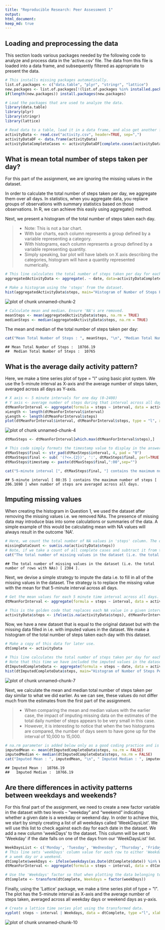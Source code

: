 ```yaml
---
title: "Reproducible Research: Peer Assessment 1"
output: 
html_document:
keep_md: true
---
```



## Loading and preprocessing the data
This section loads various packages needed by the following code to analyze and process data in the 'active.csv' file. The data from this file is loaded into a data frame, and subsequently filtered as appropriate to present the data.

```r
# This installs missing packages automatically.
list.of.packages <- c("data.table", "plyr", "stringr", "lattice")
new.packages <- list.of.packages[!(list.of.packages %in% installed.packages()[,"Package"])]
if(length(new.packages)) install.packages(new.packages)

# Load the packages that are used to analyze the data.
library(data.table)
library(plyr)
library(stringr)
library(lattice)

# Read data to a table, load it in a data frame, and also get another frame that ignores the missing values.
activityData <- read.csv("activity.csv", header=TRUE, sep=",")
activityDataDF <- data.frame(activityData)
activityDataCompleteCases <- activityDataDF[complete.cases(activityData),]
```

## What is mean total number of steps taken per day?
For this part of the assignment, we are ignoring the missing values in the dataset.

In order to calculate the total number of steps taken per day, we aggregate them over all days.
In statistics, when you aggregate data, you replace groups of observations with summary statistics based on those observations. In R, we can achieve this easily using aggregate() method.

Next, we present a histogram of the total number of steps taken each day. 

> - Note: This is not a bar chart. 
> - With bar charts, each column represents a group defined by a variable representing a category. 
> - With histograms, each column represents a group defined by a variable representing quantity. 
> - Simply speaking, bar plot will have labels on X axis describing the categories, histogram will have a quantity represented numerically.


```r
# This line calculates the total number of steps taken per day for each day in the dataset.
aggregatedActivityData <- aggregate(. ~ date, data=activityDataCompleteCases, FUN=sum)

# Make a histogram using the 'steps' from the dataset.
hist(aggregatedActivityData$steps, main="Histogram of Number of Steps Per Day", xlab = "Number of Steps", ylab = "Number of Days")
```

![plot of chunk unnamed-chunk-2](figure/unnamed-chunk-2-1.png) 

```r
# Calculate mean and median. Ensure 'NA's are removed.
meanSteps <- mean(aggregatedActivityData$steps, na.rm = TRUE)
medianSteps <- median(aggregatedActivityData$steps, na.rm = TRUE)
```

The mean and median of the total number of steps taken per day:

```r
cat("Mean Total Number of Steps : ", meanSteps, "\n", "Median Total Number of Steps : ", medianSteps)
```

```
## Mean Total Number of Steps :  10766.19 
##  Median Total Number of Steps :  10765
```

## What is the average daily activity pattern?
Here, we make a time series plot of type = "l" using basic plot system. We use the 5-minute interval as X-axis and the average number of steps taken, averaged across all days as Y-axis. 

```r
# X axis <- 5 minute intervals for one day (0-2400)
# Y axis <- average number of steps during that interval across all days. Use only complete cases.
dtMeanForInterval <- aggregate(formula = steps ~ interval, data = activityDataCompleteCases, FUN = mean)
xLength <- length(dtMeanForInterval$interval)
yLength <- length(dtMeanForInterval$steps)
plot(dtMeanForInterval$interval, dtMeanForInterval$steps, type = "l", xlab = "5 Minute Intervals for One Day", ylab = "Avg Number of Steps Across All Days", col = "blue")
```

![plot of chunk unnamed-chunk-4](figure/unnamed-chunk-4-1.png) 

```r
dtMaxSteps <- dtMeanForInterval[which.max(dtMeanForInterval$steps),]

# This code simply formats the timestamp value to display in the answer.
dtMaxSteps$final <- str_pad(dtMaxSteps$interval, 4, pad = "0")
dtMaxSteps$final <- sub( '(?<=.{2})', ':', dtMaxSteps$final, perl=TRUE )
dtMaxSteps$timestamp <- paste(dtMaxSteps$final,":00",sep="")

cat("5-minute interval [", dtMaxSteps$final, "] contains the maximum number of steps [", dtMaxSteps$steps, "] when number of steps are averaged across all days." )
```

```
## 5-minute interval [ 08:35 ] contains the maximum number of steps [ 206.1698 ] when number of steps are averaged across all days.
```

## Imputing missing values
When creating the histogram in Question 1, we used the dataset after removing the missing values i.e. we removed NAs. The presence of missing data may introduce bias into some calculations or summaries of the data. A simple example of this would be calculating mean with NA values will always result in the outcome 'NA'.

```r
# Here, we count the total number of NA values in 'steps' column. The other two columns do not have any NAV values.
missingDataCount <- sum(is.na(activityData$steps))
# Note, if we take a count of all complete cases and subtract it from the total number of records in original dataset, we still get the same result.
cat("The total number of missing values in the dataset (i.e. the total number of rows with NAs) [", missingDataCount, "].")
```

```
## The total number of missing values in the dataset (i.e. the total number of rows with NAs) [ 2304 ].
```

Next, we devise a simple strategy to impute the data i.e. to fill in all of the missing values in the dataset. 
The strategy is to replace the missing value with the mean for that 5-minute interval across all days.

```r
# Get the mean values for each 5 minute time interval across all days.
dtMeanForInterval <- aggregate(formula = steps ~ interval, data = activityData, FUN = mean)

# This is the golden code that replaces each NA value in a given interval with the mean value of that interval across all days.
activityData$steps <- ifelse(is.na(activityData$steps), dtMeanForInterval$steps[match(activityData$interval, dtMeanForInterval$interval)], activityData$steps)
```

Now, we have a new dataset that is equal to the original dataset but with the missing data filled in i.e. with imputed values in the dataset. We make a histogram of the total number of steps taken each day with this dataset. 

```r
# Make a copy of this data for later use.
dtComplete <- activityData

# This line calculates the total number of steps taken per day for each day in the dataset.
# Note that this time we have included the imputed values in the dataset.
dtImputedCompleteData <- aggregate(formula = steps ~ date, data = activityData, FUN = sum)
hist(dtImputedCompleteData$steps, main="Histogram of Number of Steps Per Day Imputed NAs", xlab = "Number of Steps", ylab = "Number of Days")
```

![plot of chunk unnamed-chunk-7](figure/unnamed-chunk-7-1.png) 

Next, we calculate the mean and median total number of steps taken per day similar to what we did earlier. As we can see, these values do not differ much from the estimates from the first part of the assignment. 
> - When comparing the mean and median values with the earlier case, the impact of imputing missing data on the estimates of the total daily number of steps appears to be very small in this case. 
> - However, it is interesting to notice that when the two histograms are compared, the number of days seem to have gone up for the interval of 10,000 to 15,000.


```r
# na.rm parameter is added below only as a good coding practice and is probably needed here as the dataset should not have any NA values in the first place.
imputedMean <- mean(dtImputedCompleteData$steps, na.rm = FALSE)
imputedMedian <- median(dtImputedCompleteData$steps, na.rm = FALSE)
cat("Imputed Mean : ", imputedMean, "\n", " Imputed Median : ", imputedMedian)
```

```
## Imputed Mean :  10766.19 
##   Imputed Median :  10766.19
```

## Are there differences in activity patterns between weekdays and weekends?
For this final part of the assignment, we need to create a new factor variable in the dataset with two levels – “weekday” and “weekend” indicating whether a given date is a weekday or weekend day. 
In order to achieve this, we start by simply creating a list of all weekdays called 'WeekDaysList'. We will use this list to check against each day for each date in the dataset. 
We add a new column 'weekDays' to the dataset. This column will be set to 'Weekday' if the date falls on one of the days from our 'WeekDaysList' list.

```r
WeekDaysList <- c('Monday', 'Tuesday', 'Wednesday', 'Thursday', 'Friday')
# This line sets 'weekDays' column value for each row to either 'Weekday' or 'Weekend' depending upon whether the date falls on 
# a week day or a weekend.
dtComplete$weekDays <- ifelse(weekdays(as.Date(dtComplete$date)) %in% WeekDaysList, 'Weekday', 'Weekend')
dtMeanForInterval <- aggregate(formula = steps ~ interval, data = dtComplete, FUN = mean)

# Use the 'Weekdays' factor so that when plotting the data belonging to week days appears on one panel and the weekend data appears on second panel.
dtComplete <- transform(dtComplete, Weekdays = factor(weekDays))
```

Finally, using the 'Lattice' package, we make a time series plot of type = "l". The plot has the 5-minute interval as X-axis and the average number of steps taken, averaged across all weekday days or weekend days as y-axis.

```r
# Create a lattice time series plot using the transformed data.
xyplot( steps ~ interval | Weekdays, data = dtComplete, type ="l", xlab ="Interval", ylab="Number of Steps", layout = c(1,2))
```

![plot of chunk unnamed-chunk-10](figure/unnamed-chunk-10-1.png) 
